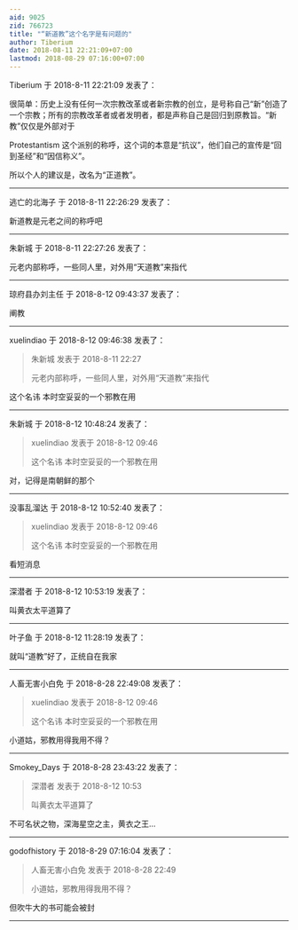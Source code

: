 ```yaml
---
aid: 9025
zid: 766723
title: "“新道教”这个名字是有问题的"
author: Tiberium
date: 2018-08-11 22:21:09+07:00
lastmod: 2018-08-29 07:16:00+07:00
---
```


Tiberium 于 2018-8-11 22:21:09 发表了：

很简单：历史上没有任何一次宗教改革或者新宗教的创立，是号称自己“新”创造了一个宗教；所有的宗教改革者或者发明者，都是声称自己是回归到原教旨。“新教”仅仅是外部对于

Protestantism 这个派别的称呼，这个词的本意是“抗议”，他们自己的宣传是“回到圣经”和“因信称义”。

所以个人的建议是，改名为“正道教”。

---

逃亡的北海子 于 2018-8-11 22:26:29 发表了：

新道教是元老之间的称呼吧

---

朱新城 于 2018-8-11 22:27:26 发表了：

元老内部称呼，一些同人里，对外用“天道教”来指代

---

琼府县办刘主任 于 2018-8-12 09:43:37 发表了：

阐教

---

xuelindiao 于 2018-8-12 09:46:38 发表了：

> 朱新城 发表于 2018-8-11 22:27
>
> 元老内部称呼，一些同人里，对外用“天道教”来指代

这个名讳 本时空妥妥的一个邪教在用

---

朱新城 于 2018-8-12 10:48:24 发表了：

> xuelindiao 发表于 2018-8-12 09:46
>
> 这个名讳 本时空妥妥的一个邪教在用

对，记得是南朝鲜的那个

---

没事乱溜达 于 2018-8-12 10:52:40 发表了：

> xuelindiao 发表于 2018-8-12 09:46
>
> 这个名讳 本时空妥妥的一个邪教在用

看短消息

---

深潜者 于 2018-8-12 10:53:19 发表了：

叫黄衣太平道算了

---

叶子鱼 于 2018-8-12 11:28:19 发表了：

就叫“道教”好了，正统自在我家

---

人畜无害小白免 于 2018-8-28 22:49:08 发表了：

> xuelindiao 发表于 2018-8-12 09:46
>
> 这个名讳 本时空妥妥的一个邪教在用

小道姑，邪教用得我用不得？

---

Smokey_Days 于 2018-8-28 23:43:22 发表了：

> 深潜者 发表于 2018-8-12 10:53
>
> 叫黄衣太平道算了

不可名状之物，深海星空之主，黄衣之王...

---

godofhistory 于 2018-8-29 07:16:04 发表了：

> 人畜无害小白免 发表于 2018-8-28 22:49
>
> 小道姑，邪教用得我用不得？

但吹牛大的书可能会被封

---
